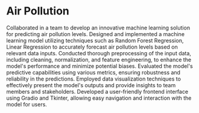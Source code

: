 # Air Pollution
Collaborated in a team to develop an innovative machine learning solution for predicting air pollution levels.
Designed and implemented a machine learning model utilizing techniques such as Random Forest Regression, Linear Regression to accurately forecast air pollution levels based on relevant data inputs.
Conducted thorough preprocessing of the input data, including cleaning, normalization, and feature engineering, to enhance the model's performance and minimize potential biases.
Evaluated the model's predictive capabilities using various metrics, ensuring robustness and reliability in the predictions.
Employed data visualization techniques to effectively present the model's outputs and provide insights to team members and stakeholders.
Developed a user-friendly frontend interface using Gradio and Tkinter, allowing easy navigation and interaction with the model for users.
